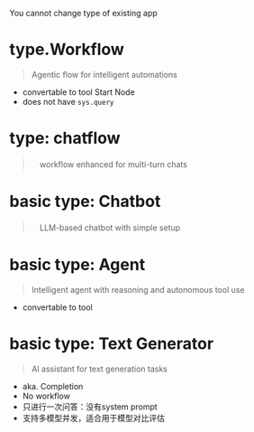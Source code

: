 You cannot change type of existing app
# type.Workflow
> Agentic flow for intelligent automations
- convertable to tool
Start Node
- does not have `sys.query`

# type: chatflow
>　workflow enhanced for multi-turn chats

# basic type: Chatbot
>　LLM-based chatbot with simple setup
# basic type: Agent
> Intelligent agent with reasoning and autonomous tool use
- convertable to tool
# basic type: Text Generator
> Al assistant for text generation tasks
- aka. Completion
- No workflow
- 只进行一次问答：没有system prompt
- 支持多模型并发，适合用于模型对比评估
